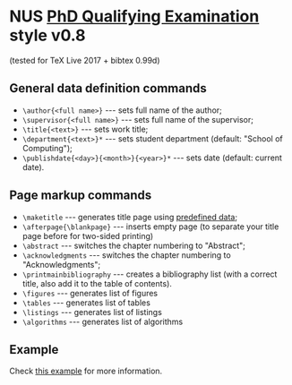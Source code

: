 # NUS [PhD Qualifying Examination](https://mysoc.nus.edu.sg/pg/research-based-qualifying-examination/) style v0.8
(tested for TeX Live 2017 + bibtex 0.99d)

## General data definition commands
* `\author{<full name>}` --- sets full name of the author;
* `\supervisor{<full name>}` --- sets full name of the supervisor;
* `\title{<text>}` --- sets work title;
* `\department{<text>}*` --- sets student department (default: "School of Computing");
* `\publishdate{<day>}{<month>}{<year>}*` --- sets date (default: current date).

## Page markup commands
* `\maketitle` --- generates title page using [predefined data](#general-data-definition-commands);
* `\afterpage{\blankpage}` --- inserts empty page (to separate your title page before for two-sided printing)
* `\abstract` --- switches the chapter numbering to "Abstract";
* `\acknowledgments` --- switches the chapter numbering to "Acknowledgments";
* `\printmainbibliography` --- creates a bibliography list (with a correct title, also add it to the table of contents).
* `\figures` --- generates list of figures
* `\tables` --- generates list of tables
* `\listings` --- generates list of listings
* `\algorithms` --- generates list of algorithms

## Example
Check [this example](https://github.com/Nilera/NUS-QE/blob/master/grp-report.tex) for more information.
